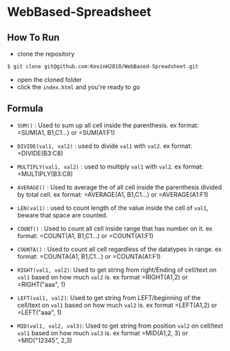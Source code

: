 # WebBased-Spreadsheet

## How To Run
  - clone the repository
  ```bash
  $ git clone git@github.com:KevinH2810/WebBased-Spreadsheet.git
  ```

  - open the cloned folder
  - click the `index.html` and you're ready to go

## Formula
- `SUM()` : Used to sum up all cell inside the parenthesis. ex format: =SUM(A1, B1,C1...) or =SUM(A1:F1)

- `DIVIDE(val1, val2)` : used to divide `val1` with `val2`. ex format: =DIVIDE(B3:C8)

- `MULTIPLY(val1, val2)` : used to multiply `val1` with `val2`. ex format: =MULTIPLY(B3:C8)

- `AVERAGE()` : Used to average the of all cell inside the parenthesis divided by total cell. ex format: =AVERAGE(A1, B1,C1...) or =AVERAGE(A1:F1)

- `LEN(val1)` : used to count length of the value inside the cell of `val1`, beware that space are counted.

- `COUNT()` : Used to count all cell inside range that has number on it. ex format: =COUNT(A1, B1,C1...) or =COUNT(A1:F1)

- `COUNTA()` : Used to count all cell  regardless of the datatypes in range. ex format: =COUNTA(A1, B1,C1...) or =COUNTA(A1:F1)

- `RIGHT(val1, val2)`: Used to get string from right/Ending of cell/text on `val1` based on how much `val2` is. ex format =RIGHT(A1,2) or =RIGHT("aaa", 1)

- `LEFT(val1, val2)`: Used to get string from LEFT/beginning of the cell/text on `val1` based on how much `val2` is. ex format =LEFT(A1,2) or =LEFT("aaa", 1)

- `MID(val1, val2, val3)`: Used to get string from position `val2` on cell/text `val1` based on how much `val3` is. ex format =MID(A1,2, 3) or =MID("12345", 2,3)